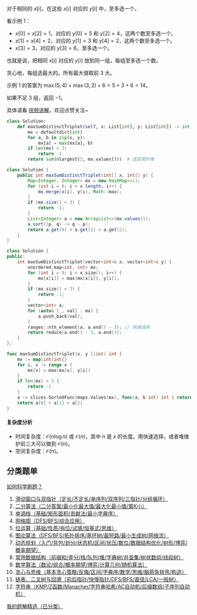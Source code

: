对于相同的 $x[i]$，在这些 $x[i]$ 对应的 $y[i]$ 中，至多选一个。

看示例 1：

- $x[0]=x[2]=1$，对应的 $y[0]=5$ 和 $y[2]=4$，这两个数至多选一个。
- $x[1]=x[4]=2$，对应的 $y[1]=3$ 和 $y[4]=2$，这两个数至多选一个。
- $x[3]=3$，对应的 $y[3]=6$，至多选一个。

也就是说，把相同 $x[i]$ 对应的 $y[i]$ 放到同一组，每组至多选一个数。

贪心地，每组选最大的。所有最大值取前 $3$ 大。

示例 1 的答案为 $\max(5,4) + \max(3,2) + 6 = 5+3+6=14$。

如果不足 $3$ 组，返回 $-1$。

具体请看 [视频讲解](https://www.bilibili.com/video/BV1rET9zsEsB/)，欢迎点赞关注~

```py [sol-Python3]
class Solution:
    def maxSumDistinctTriplet(self, x: List[int], y: List[int]) -> int:
        mx = defaultdict(int)
        for a, b in zip(x, y):
            mx[a] = max(mx[a], b)
        if len(mx) < 3:
            return -1
        return sum(nlargest(3, mx.values()))  # 底层用的堆
```

```java [sol-Java]
class Solution {
    public int maxSumDistinctTriplet(int[] x, int[] y) {
        Map<Integer, Integer> mx = new HashMap<>();
        for (int i = 0; i < x.length; i++) {
            mx.merge(x[i], y[i], Math::max);
        }
        if (mx.size() < 3) {
            return -1;
        }
        List<Integer> a = new ArrayList<>(mx.values());
        a.sort((p, q) -> q - p);
        return a.get(0) + a.get(1) + a.get(2);
    }
}
```

```cpp [sol-C++]
class Solution {
public:
    int maxSumDistinctTriplet(vector<int>& x, vector<int>& y) {
        unordered_map<int, int> mx;
        for (int i = 0; i < x.size(); i++) {
            mx[x[i]] = max(mx[x[i]], y[i]);
        }
        if (mx.size() < 3) {
            return -1;
        }
        vector<int> a;
        for (auto& [_, val] : mx) {
            a.push_back(val);
        }
        ranges::nth_element(a, a.end() - 3); // 快速选择
        return reduce(a.end() - 3, a.end());
    }
};
```

```go [sol-Go]
func maxSumDistinctTriplet(x, y []int) int {
	mx := map[int]int{}
	for i, v := range x {
		mx[v] = max(mx[v], y[i])
	}
	if len(mx) < 3 {
		return -1
	}
	a := slices.SortedFunc(maps.Values(mx), func(a, b int) int { return b - a })
	return a[0] + a[1] + a[2]
}
```

#### 复杂度分析

- 时间复杂度：$\mathcal{O}(n\log n)$ 或 $\mathcal{O}(n)$，其中 $n$ 是 $x$ 的长度。用快速选择，或者堆维护前三大可以做到 $\mathcal{O}(n)$。
- 空间复杂度：$\mathcal{O}(n)$。

## 分类题单

[如何科学刷题？](https://leetcode.cn/circle/discuss/RvFUtj/)

1. [滑动窗口与双指针（定长/不定长/单序列/双序列/三指针/分组循环）](https://leetcode.cn/circle/discuss/0viNMK/)
2. [二分算法（二分答案/最小化最大值/最大化最小值/第K小）](https://leetcode.cn/circle/discuss/SqopEo/)
3. [单调栈（基础/矩形面积/贡献法/最小字典序）](https://leetcode.cn/circle/discuss/9oZFK9/)
4. [网格图（DFS/BFS/综合应用）](https://leetcode.cn/circle/discuss/YiXPXW/)
5. [位运算（基础/性质/拆位/试填/恒等式/思维）](https://leetcode.cn/circle/discuss/dHn9Vk/)
6. [图论算法（DFS/BFS/拓扑排序/基环树/最短路/最小生成树/网络流）](https://leetcode.cn/circle/discuss/01LUak/)
7. [动态规划（入门/背包/划分/状态机/区间/状压/数位/数据结构优化/树形/博弈/概率期望）](https://leetcode.cn/circle/discuss/tXLS3i/)
8. [常用数据结构（前缀和/差分/栈/队列/堆/字典树/并查集/树状数组/线段树）](https://leetcode.cn/circle/discuss/mOr1u6/)
9. [数学算法（数论/组合/概率期望/博弈/计算几何/随机算法）](https://leetcode.cn/circle/discuss/IYT3ss/)
10. [贪心与思维（基本贪心策略/反悔/区间/字典序/数学/思维/脑筋急转弯/构造）](https://leetcode.cn/circle/discuss/g6KTKL/)
11. [链表、二叉树与回溯（前后指针/快慢指针/DFS/BFS/直径/LCA/一般树）](https://leetcode.cn/circle/discuss/K0n2gO/)
12. [字符串（KMP/Z函数/Manacher/字符串哈希/AC自动机/后缀数组/子序列自动机）](https://leetcode.cn/circle/discuss/SJFwQI/)

[我的题解精选（已分类）](https://github.com/EndlessCheng/codeforces-go/blob/master/leetcode/SOLUTIONS.md)

